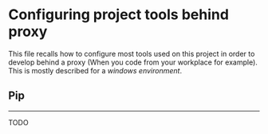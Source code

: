 # Configuring project tools behind proxy
This file recalls how to configure most tools used on this project in order to develop behind a proxy (When you code from your workplace for example). This is mostly described for a *windows environment*.

## Pip
-----

TODO
